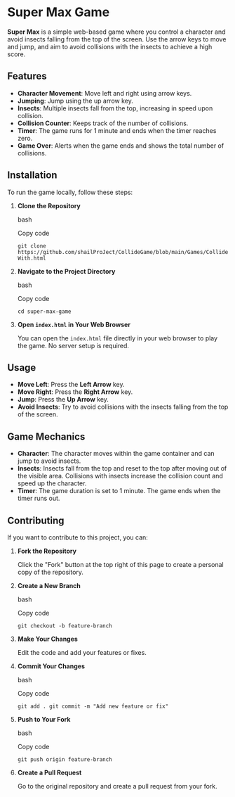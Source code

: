 # Super Max Game

**Super Max** is a simple web-based game where you control a character and avoid insects falling from the top of the screen. Use the arrow keys to move and jump, and aim to avoid collisions with the insects to achieve a high score.

## Features

-   **Character Movement**: Move left and right using arrow keys.
-   **Jumping**: Jump using the up arrow key.
-   **Insects**: Multiple insects fall from the top, increasing in speed upon collision.
-   **Collision Counter**: Keeps track of the number of collisions.
-   **Timer**: The game runs for 1 minute and ends when the timer reaches zero.
-   **Game Over**: Alerts when the game ends and shows the total number of collisions.

## Installation

To run the game locally, follow these steps:

1.  **Clone the Repository**
    
    bash
    
    Copy code
    
    `git clone https://github.com/shailProJect/CollideGame/blob/main/Games/CollideWith.html` 
    
2.  **Navigate to the Project Directory**
    
    bash
    
    Copy code
    
    `cd super-max-game` 
    
3.  **Open `index.html` in Your Web Browser**
    
    You can open the `index.html` file directly in your web browser to play the game. No server setup is required.
    

## Usage

-   **Move Left**: Press the **Left Arrow** key.
-   **Move Right**: Press the **Right Arrow** key.
-   **Jump**: Press the **Up Arrow** key.
-   **Avoid Insects**: Try to avoid collisions with the insects falling from the top of the screen.

## Game Mechanics

-   **Character**: The character moves within the game container and can jump to avoid insects.
-   **Insects**: Insects fall from the top and reset to the top after moving out of the visible area. Collisions with insects increase the collision count and speed up the character.
-   **Timer**: The game duration is set to 1 minute. The game ends when the timer runs out.

## Contributing

If you want to contribute to this project, you can:

1.  **Fork the Repository**
    
    Click the "Fork" button at the top right of this page to create a personal copy of the repository.
    
2.  **Create a New Branch**
    
    bash
    
    Copy code
    
    `git checkout -b feature-branch` 
    
3.  **Make Your Changes**
    
    Edit the code and add your features or fixes.
    
4.  **Commit Your Changes**
    
    bash
    
    Copy code
    
    `git add .
    git commit -m "Add new feature or fix"` 
    
5.  **Push to Your Fork**
    
    bash
    
    Copy code
    
    `git push origin feature-branch` 
    
6.  **Create a Pull Request**
    
    Go to the original repository and create a pull request from your fork.
    
